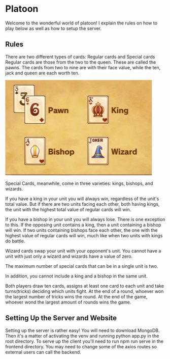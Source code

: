 # Platoon
Welcome to the wonderful world of platoon! I explain the rules on how to play below as well as how to setup the server.
## Rules
There are two different types of cards: Regular cards and Special cards
Regular cards are those from the two to the queen. These are called the pawns. The cards from two to nine are with their face value, while the ten, jack and queen are each worth ten. 

![pic](https://github.com/aaronchoi5/platoon/blob/master/frontend/src/assets/cardspic.PNG)

Special Cards, meanwhile, come in three varieties: kings, bishops, and wizards. 

If you have a king in your unit you will always win, regardless of the unit's total value. But if there are two units facing each other, both having kings, the unit with the highest total value of regular cards will win.

If you have a bishop in your unit you will always lose. There is one exception to this. If the opposing unit contains a king, then a unit containing a bishop will win. If two units containing bishops face each other, the one with the highest value of regular cards will win, much like when two units with kings do battle.

Wizard cards swap your unit with your opponent's unit. You cannot have a unit with just only a wizard and wizards have a value of zero.

The maximum number of special cards that can be in a single unit is two.

In addition, you cannot include a king and a bishop in the same unit.

Both players draw ten cards, assigns at least one card to each unit and take turns(tricks) deciding which units fight. At the end of a round, whoever won the largest number of tricks wins the round. At the end of the game, whoever wond the largest amount of rounds wins the game.

## Setting Up the Server and Website
Setting up the server is rather easy! You will need to download MongoDB. Then it's a matter of activating the venv and running python app.py in the root directory. To serve up the client you'll need to run npm run serve in the frontend directory. You may need to change some of the axios routes so external users can call the backend.